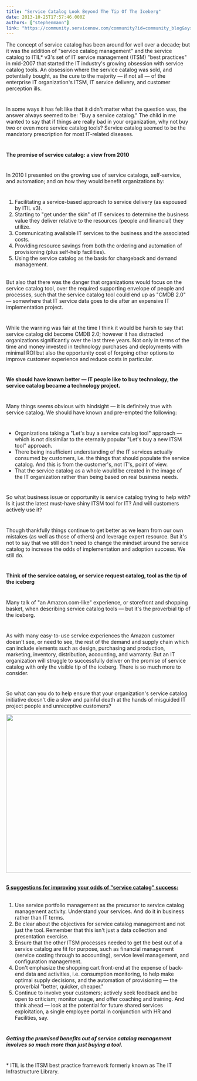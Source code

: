 ```yaml
---
title: "Service Catalog Look Beyond The Tip Of The Iceberg"
date: 2013-10-25T17:57:46.000Z
authors: ["stephenmann"]
link: "https://community.servicenow.com/community?id=community_blog&sys_id=563deae5dbd0dbc01dcaf3231f961945"
---
```

<p>The concept of service catalog has been around for well over a decade; but it was the addition of "service catalog management" and the service catalog to ITIL* v3's set of IT service management (ITSM) "best practices" in mid-2007 that started the IT industry's growing obsession with service catalog tools. An obsession where the service catalog was sold, and potentially bought, as the cure to the majority — if not all — of the enterprise IT organization's ITSM, IT service delivery, and customer perception ills.</p><p style="min-height: 8pt; height: 8pt; padding: 0px;">  </p><p>In some ways it has felt like that it didn't matter what the question was, the answer always seemed to be: "Buy a service catalog." The child in me wanted to say that if things are really bad in your organization, why not buy two or even more service catalog tools? Service catalog seemed to be the mandatory prescription for most IT-related diseases.</p><p style="min-height: 8pt; height: 8pt; padding: 0px;">  </p><p><strong>The promise of service catalog: a view from 2010</strong></p><p style="min-height: 8pt; height: 8pt; padding: 0px;">  </p><p>In 2010 I presented on the growing use of service catalogs, self-service, and automation; and on how they would benefit organizations by:</p><p style="min-height: 8pt; height: 8pt; padding: 0px;">  </p><ol><li>Facilitating a service-based approach to service delivery (as espoused by ITIL v3).</li><li>Starting to "get under the skin" of IT services to determine the business value they deliver relative to the resources (people and financial) they utilize.</li><li>Communicating available IT services to the business and the associated costs.</li><li>Providing resource savings from both the ordering and automation of provisioning (plus self-help facilities).</li><li>Using the service catalog as the basis for chargeback and demand management.</li></ol><p><br/>But also that there was the danger that organizations would focus on the service catalog tool, over the required supporting envelope of people and processes, such that the service catalog tool could end up as "CMDB 2.0" — somewhere that IT service data goes to die after an expensive IT implementation project.</p><p style="min-height: 8pt; height: 8pt; padding: 0px;">  </p><p>While the warning was fair at the time I think it would be harsh to say that service catalog did become CMDB 2.0; however it has distracted organizations significantly over the last three years. Not only in terms of the time and money invested in technology purchases and deployments with minimal ROI but also the opportunity cost of forgoing other options to improve customer experience and reduce costs in particular.</p><p style="min-height: 8pt; height: 8pt; padding: 0px;">  </p><p><strong>We should have known better — IT people like to buy technology, the service catalog became a technology project.</strong></p><p style="min-height: 8pt; height: 8pt; padding: 0px;">  </p><p>Many things seems obvious with hindsight — it is definitely true with service catalog. We should have known and pre-empted the following:</p><p style="min-height: 8pt; height: 8pt; padding: 0px;">  </p><ul><li>Organizations taking a "Let's buy a service catalog tool" approach — which is not dissimilar to the eternally popular "Let's buy a new ITSM tool" approach.</li><li>There being insufficient understanding of the IT services actually consumed by customers, i.e. the things that should populate the service catalog. And this is from the customer's, not IT's, point of view.</li><li>That the service catalog as a whole would be created in the image of the IT organization rather than being based on real business needs.</li></ul><p style="min-height: 8pt; height: 8pt; padding: 0px;">  </p><p>So what business issue or opportunity is service catalog trying to help with? Is it just the latest must-have shiny ITSM tool for IT? And will customers actively use it?</p><p style="min-height: 8pt; height: 8pt; padding: 0px;">  </p><p>Though thankfully things continue to get better as we learn from our own mistakes (as well as those of others) and leverage expert resource. But it's not to say that we still don't need to change the mindset around the service catalog to increase the odds of implementation and adoption success. We still do.</p><p style="min-height: 8pt; height: 8pt; padding: 0px;">  </p><p><strong>Think of the service catalog, or service request catalog, tool as the tip of the iceberg</strong></p><p style="min-height: 8pt; height: 8pt; padding: 0px;">  </p><p>Many talk of "an Amazon.com-like" experience, or storefront and shopping basket, when describing service catalog tools — but it's the proverbial tip of the iceberg.</p><p style="min-height: 8pt; height: 8pt; padding: 0px;">  </p><p>As with many easy-to-use service experiences the Amazon customer doesn't see, or need to see, the rest of the demand and supply chain which can include elements such as design, purchasing and production, marketing, inventory, distribution, accounting, and warranty. But an IT organization will struggle to successfully deliver on the promise of service catalog with only the visible tip of the iceberg. There is so much more to consider.</p><p style="min-height: 8pt; height: 8pt; padding: 0px;">  </p><p>So what can you do to help ensure that your organization's service catalog initiative doesn't die a slow and painful death at the hands of misguided IT project people and unreceptive customers? </p><center><a _jive_internal="true" href="/servlet/JiveServlet/showImage/38-1347-2218/diagram.png"><img  alt="" class="jive-image" height="431" src="b26a9ccadb185304b322f4621f961956.iix" width="702"/></a></center><p><br/><strong style="text-decoration: underline;">5 suggestions for improving your odds of "service catalog" success:</strong><br/><br/></p><ol><li>Use service portfolio management as the precursor to service catalog management activity. Understand your services. And do it in business rather than IT terms.</li><li>Be clear about the objectives for service catalog management and not just the tool. Remember that this isn't just a data collection and presentation exercise.</li><li>Ensure that the other ITSM processes needed to get the best out of a service catalog are fit for purpose, such as financial management (service costing through to accounting), service level management, and configuration management.</li><li>Don't emphasize the shopping cart front-end at the expense of back-end data and activities, i.e. consumption monitoring, to help make optimal supply decisions, and the automation of provisioning — the proverbial "better, quicker, cheaper."</li><li>Continue to involve your customers; actively seek feedback and be open to criticism; monitor usage, and offer coaching and training. And think ahead — look at the potential for future shared services exploitation, a single employee portal in conjunction with HR and Facilities, say.</li></ol><p style="min-height: 8pt; height: 8pt; padding: 0px;">  </p><p><em><strong>Getting the promised benefits out of service catalog management involves so much more than just buying a tool.</strong></em></p><p style="min-height: 8pt; height: 8pt; padding: 0px;">  </p><p>* ITIL is the ITSM best practice framework formerly known as The IT Infrastructure Library.</p>